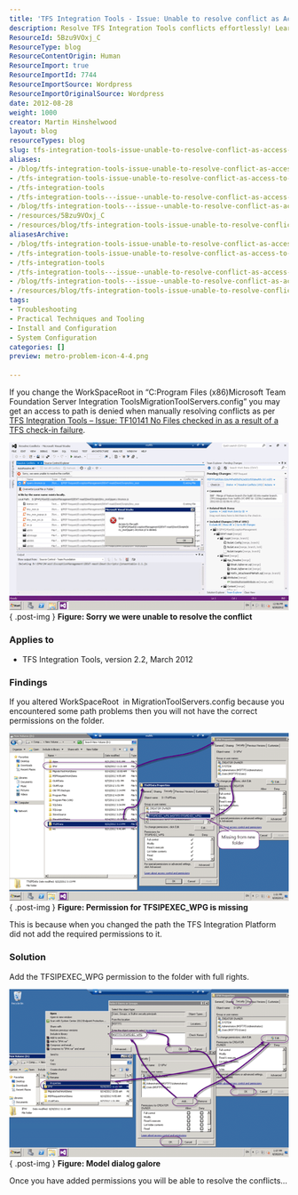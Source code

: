 ```yaml
---
title: 'TFS Integration Tools - Issue: Unable to resolve conflict as Access to the path is denied'
description: Resolve TFS Integration Tools conflicts effortlessly! Learn how to fix 'Access to the path is denied' errors by adjusting permissions in your configuration.
ResourceId: 5Bzu9VOxj_C
ResourceType: blog
ResourceContentOrigin: Human
ResourceImport: true
ResourceImportId: 7744
ResourceImportSource: Wordpress
ResourceImportOriginalSource: Wordpress
date: 2012-08-28
weight: 1000
creator: Martin Hinshelwood
layout: blog
resourceTypes: blog
slug: tfs-integration-tools-issue-unable-to-resolve-conflict-as-access-to-the-path-is-denied
aliases:
- /blog/tfs-integration-tools-issue-unable-to-resolve-conflict-as-access-to-the-path-is-denied
- /tfs-integration-tools-issue-unable-to-resolve-conflict-as-access-to-the-path-is-denied
- /tfs-integration-tools
- /tfs-integration-tools---issue--unable-to-resolve-conflict-as-access-to-the-path-is-denied
- /blog/tfs-integration-tools---issue--unable-to-resolve-conflict-as-access-to-the-path-is-denied
- /resources/5Bzu9VOxj_C
- /resources/blog/tfs-integration-tools-issue-unable-to-resolve-conflict-as-access-to-the-path-is-denied
aliasesArchive:
- /blog/tfs-integration-tools-issue-unable-to-resolve-conflict-as-access-to-the-path-is-denied
- /tfs-integration-tools-issue-unable-to-resolve-conflict-as-access-to-the-path-is-denied
- /tfs-integration-tools
- /tfs-integration-tools---issue--unable-to-resolve-conflict-as-access-to-the-path-is-denied
- /blog/tfs-integration-tools---issue--unable-to-resolve-conflict-as-access-to-the-path-is-denied
- /resources/blog/tfs-integration-tools-issue-unable-to-resolve-conflict-as-access-to-the-path-is-denied
tags:
- Troubleshooting
- Practical Techniques and Tooling
- Install and Configuration
- System Configuration
categories: []
preview: metro-problem-icon-4-4.png

---
```

If you change the WorkSpaceRoot in “C:Program Files (x86)Microsoft Team Foundation Server Integration ToolsMigrationToolServers.config” you may get an access to path is denied when manually resolving conflicts as per [TFS Integration Tools – Issue: TF10141 No Files checked in as a result of a TFS check-in failure](http://blog.hinshelwood.com/tfs-integration-tools-issue-tf10141-no-files-checked-in-as-a-result-of-a-tfs-check-in-failure/).

[![image](images/image_thumb106-1-1.png "image")](http://blog.hinshelwood.com/files/2012/08/image107.png)  
{ .post-img }
**Figure: Sorry we were unable to resolve the conflict**

### Applies to

- TFS Integration Tools, version 2.2, March 2012

### Findings

If you altered WorkSpaceRoot  in MigrationToolServers.config because you encountered some path problems then you will not have the correct permissions on the folder.

[![image](images/image_thumb107-2-2.png "image")](http://blog.hinshelwood.com/files/2012/08/image108.png)  
{ .post-img }
**Figure: Permission for TFSIPEXEC_WPG is missing**

This is because when you changed the path the TFS Integration Platform did not add the required permissions to it.

### Solution

Add the TFSIPEXEC_WPG permission to the folder with full rights.

[![image](images/image_thumb108-3-3.png "image")](http://blog.hinshelwood.com/files/2012/08/image109.png)  
{ .post-img }
**Figure: Model dialog galore**

Once you have added permissions you will be able to resolve the conflicts…
